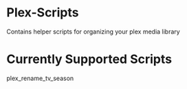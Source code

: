# Plex-Scripts
Contains helper scripts for organizing your plex media library

# Currently Supported Scripts
plex_rename_tv_season